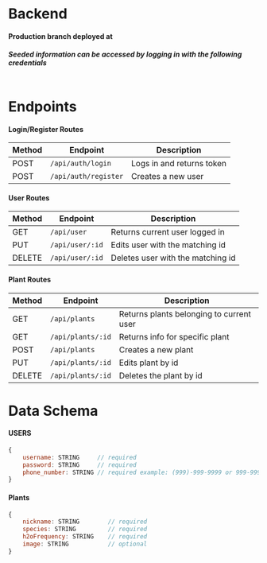 # Backend
#### Production branch deployed at
##### Seeded information can be accessed by logging in with the following credentials
```

```

# Endpoints

#### Login/Register Routes

| Method | Endpoint                |  Description                                  |
| ------ | ----------------------- |  -------------------------------------------- |
| POST   | `/api/auth/login`       |  Logs in and returns token                    |
| POST   | `/api/auth/register`    |  Creates a new user                           |


#### User Routes

| Method | Endpoint                 |  Description                                                                         |
| ------ | ------------------------ |  ----------------------------------------------------------------------------------- |
| GET    | `/api/user`              |  Returns current user logged in               |
| PUT    | `/api/user/:id`          |  Edits user with the matching id              |
| DELETE | `/api/user/:id`          |  Deletes user with the matching id            |

#### Plant Routes

| Method | Endpoint                     |  Description                                                                       |
| ------ | -----------------------      |  --------------------------------------------------------------------------------- |
| GET    | `/api/plants`              |  Returns plants belonging to current user |
| GET    | `/api/plants/:id`          |  Returns info for specific plant          |
| POST   | `/api/plants`              |  Creates a new plant                      |
| PUT    | `/api/plants/:id`          |  Edits plant by id                        |
| DELETE | `/api/plants/:id`          |  Deletes the plant by id                  |

# Data Schema

#### USERS
```js
{
    username: STRING     // required
    password: STRING     // required
    phone_number: STRING // required example: (999)-999-9999 or 999-999-9999
}
```
#### Plants
```js
{
    nickname: STRING        // required
    species: STRING         // required
    h2oFrequency: STRING    // required
    image: STRING           // optional
}
```
